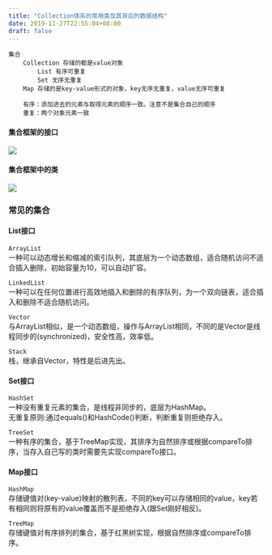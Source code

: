 ```yaml
---
title: "Collection体系的常用类及其背后的数据结构"
date: 2019-11-27T22:55:04+08:00
draft: false
---
```

   
```
集合    
    Collection 存储的都是value对象  
        List 有序可重复 
        Set 无序无重复  
    Map 存储的是key-value形式的对象，key无序无重复，value无序可重复 

    有序：添加进去的元素与取得元素的顺序一致。注意不是集合自己的顺序    
    重复：两个对象元素一致  
```


#### 集合框架的接口      
![](集合框架的接口.jpg)     

#### 集合框架中的类      
![](集合框架中的类.jpg)     




### 常见的集合       

#### List接口    
``ArrayList``   
一种可以动态增长和缩减的索引队列，其底层为一个动态数组，适合随机访问不适合插入删除，初始容量为10，可以自动扩容。  

``LinkedList``  
一种可以在任何位置进行高效地插入和删除的有序队列，为一个双向链表，适合插入和删除不适合随机访问。        

``Vector``  
与ArrayList相似，是一个动态数组，操作与ArrayList相同，不同的是Vector是线程同步的(synchronized)，安全性高，效率低。
      
`Stack`     
栈，继承自Vector，特性是后进先出。

#### Set接口        
``HashSet``         
一种没有重复元素的集合，是线程非同步的，底层为HashMap。     
无重复原则:通过equals()和HashCode()判断，判断重复则拒绝存入。       

``TreeSet``     
一种有序的集合，基于TreeMap实现，其排序为自然排序或根据compareTo排序，当存入自己写的类时需要先实现compareTo接口。         

#### Map接口     
``HashMap``     
存储键值对(key-value)映射的散列表，不同的key可以存储相同的value，key若有相同则将原有的value覆盖而不是拒绝存入(跟Set刚好相反)。

``TreeMap``     
存储键值对有序排列的集合，基于红黑树实现，根据自然排序或compareTo排序。        
      




